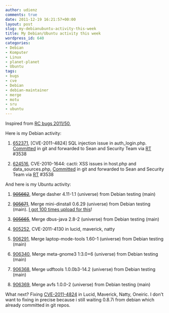 ```yaml
---
author: udienz
comments: true
date: 2011-12-19 16:21:57+00:00
layout: post
slug: my-debianubuntu-activity-this-week
title: My Debian/Ubuntu activity this week
wordpress_id: 640
categories:
- Debian
- Komputer
- Linux
- planet-planet
- Ubuntu
tags:
- bugs
- cve
- Debian
- debian-maintainer
- merge
- motu
- sru
- ubuntu
---
```


Inspired from [RC bugs 2011/50](http://info.comodo.priv.at/blog/archives/2011/12/#e2011-12-18T19_56_58.txt),

Here is my Debian activity:



	
  1. [652371](http://bugs.debian.org/cgi-bin/bugreport.cgi?bug=652371), [CVE-2011-4824] SQL injection issue in auth_login.php. [Committed](http://anonscm.debian.org/gitweb/?p=pkg-cacti/cacti.git;a=commitdiff;h=c798713dd8188e590f630659c2689f8bb8437108) in git and forwarded to Sean and Security Team via [RT](http://rt.debian.org) #3538

	
  2. [624516](http://bugs.debian.org/cgi-bin/bugreport.cgi?bug=624516), CVE-2010-1644: cacti: XSS issues in host.php and data_sources.php, [Committed](http://anonscm.debian.org/gitweb/?p=pkg-cacti/cacti.git;a=commitdiff;h=f85ba87b2476eb1edc01e4257e689fdf59ab18d4) in git and forwarded to Sean and Security Team via [RT](http://rt.debian.org) #3538


And here is my Ubuntu activity:

	
  1. <del>[905662](https://launchpad.net/bugs/905662)</del>, Merge dasher 4.11-1.1 (universe) from Debian testing (main)

	
  2. <del>[905671](https://launchpad.net/bugs/905671)</del>, Merge mini-dinstall 0.6.29 (universe) from Debian testing (main). [I got 100 times upload for this](http://tripledin.wordpress.com/2011/12/17/100-times-upload-to-ubuntu/)!

	
  3. <del>[905665](https://launchpad.net/bugs/905665)</del>, Merge dbus-java 2.8-2 (universe) from Debian testing (main)

	
  4. [905252](https://launchpad.net/bugs/905252), CVE-2011-4130 in lucid, maverick, natty

	
  5. [906291](https://launchpad.net/bugs/906291), Merge laptop-mode-tools 1.60-1 (universe) from Debian testing (main)

	
  6. [906340](https://launchpad.net/bugs/906340), Merge meta-gnome3 1:3.0+6 (universe) from Debian testing (main)

	
  7. [906368](https://launchpad.net/bugs/906368), Merge udftools 1.0.0b3-14.2 (universe) from Debian testing (main)

	
  8. [906369](https://launchpad.net/bugs/906369), Merge avfs 1.0.0-2 (universe) from Debian testing (main)


What next? Fixing [CVE-2011-4824](http://security-tracker.debian.org/tracker/CVE-2011-4824) in Lucid, Maverick, Natty, Oneiric. I don't want to fixing in precise because i still waiting 0.8.7i from debian which already committed in git repos.
